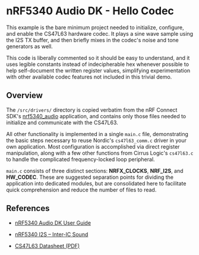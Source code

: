 # nRF5340 Audio DK - Hello Codec

This example is the bare minimum project needed to initialize, configure, and enable the CS47L63 hardware codec. It plays a sine wave sample using the I2S TX buffer, and then briefly mixes in the codec's noise and tone generators as well.

This code is liberally commented so it should be easy to understand, and it uses legible constants instead of indecipherable hex whenever possible to help self-document the written register values, simplifying experimentation with other available codec features not included in this trivial demo.

## Overview

The `/src/drivers/` directory is copied verbatim from the nRF Connect SDK's [nrf5340_audio](https://github.com/nrfconnect/sdk-nrf/tree/main/applications/nrf5340_audio) application, and contains only those files needed to initialize and communicate with the CS47L63.

All other functionality is implemented in a single `main.c` file, demonstrating the basic steps necessary to reuse Nordic's `cs47l63_comm.c` driver in your own application. Most configuration is accomplished via direct register manipulation, along with a few other functions from Cirrus Logic's `cs47l63.c` to handle the complicated frequency-locked loop peripheral.

`main.c` consists of three distinct sections: **NRFX_CLOCKS**, **NRF_I2S**, and **HW_CODEC**. These are suggested separation points for dividing the application into dedicated modules, but are consolidated here to facilitate quick comprehension and reduce the number of files to read.

## References

- [nRF5340 Audio DK User Guide](https://docs.nordicsemi.com/bundle/ug_nrf5340_audio/page/UG/nrf5340_audio/intro.html)

- [nRF5340 I2S – Inter-IC Sound](https://docs.nordicsemi.com/bundle/ps_nrf5340/page/i2s.html)

- [CS47L63 Datasheet (PDF)](https://statics.cirrus.com/pubs/proDatasheet/CS47L63_DS1249F2.pdf)
